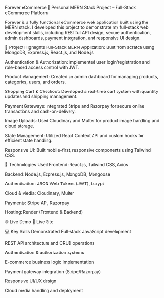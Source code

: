 Forever eCommerce 🛒
Personal MERN Stack Project – Full-Stack eCommerce Platform

Forever is a fully functional eCommerce web application built using the MERN stack. I developed this project to demonstrate my full-stack web development skills, including RESTful API design, secure authentication, admin dashboards, payment integration, and responsive UI design.

🚀 Project Highlights
Full-Stack MERN Application: Built from scratch using MongoDB, Express.js, React.js, and Node.js.

Authentication & Authorization: Implemented user login/registration and role-based access control with JWT.

Product Management: Created an admin dashboard for managing products, categories, users, and orders.

Shopping Cart & Checkout: Developed a real-time cart system with quantity updates and shipping management.

Payment Gateways: Integrated Stripe and Razorpay for secure online transactions and cash-on-delivery.

Image Uploads: Used Cloudinary and Multer for product image handling and cloud storage.

State Management: Utilized React Context API and custom hooks for efficient state handling.

Responsive UI: Built mobile-first, responsive components using Tailwind CSS.

🔧 Technologies Used
Frontend: React.js, Tailwind CSS, Axios

Backend: Node.js, Express.js, MongoDB, Mongoose

Authentication: JSON Web Tokens (JWT), bcrypt

Cloud & Media: Cloudinary, Multer

Payments: Stripe API, Razorpay

Hosting: Render (Frontend & Backend)

🌐 Live Demo
🔗 Live Site

💻 Key Skills Demonstrated
Full-stack JavaScript development

REST API architecture and CRUD operations

Authentication & authorization systems

E-commerce business logic implementation

Payment gateway integration (Stripe/Razorpay)

Responsive UI/UX design

Cloud media handling and deployment
